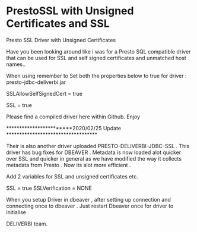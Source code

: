 # PrestoSSL with Unsigned Certificates and SSL
Presto SSL Driver with Unsigned Certificates

Have you been looking around like i was for a Presto SQL compatible driver that can be used for SSL and self signed certificates and unmatched host names..

When using remember to Set both the properties below to true for driver : presto-jdbc-deliverbi.jar

SSLAllowSelfSignedCert = true

SSL = true

Please find a compiled driver here within Github. Enjoy

************************2020/02/25 Update ***********************************

Their is also another driver uploaded PRESTO-DELIVERBI-JDBC-SSL . This driver has bug fixes for DBEAVER . Metadata is now loaded alot quicker over SSL and quicker in general as we have modified the way it collects metadata from Presto . Now its alot more efficient . 

Add 2 variables for SSL and unsigned certificates etc.

SSL = true
SSLVerification = NONE

When you setup Driver in dbeaver , after setting up connection and connecting once to dbeaver . Just restart Dbeaver once for driver to initialise


DELIVERBI team.

